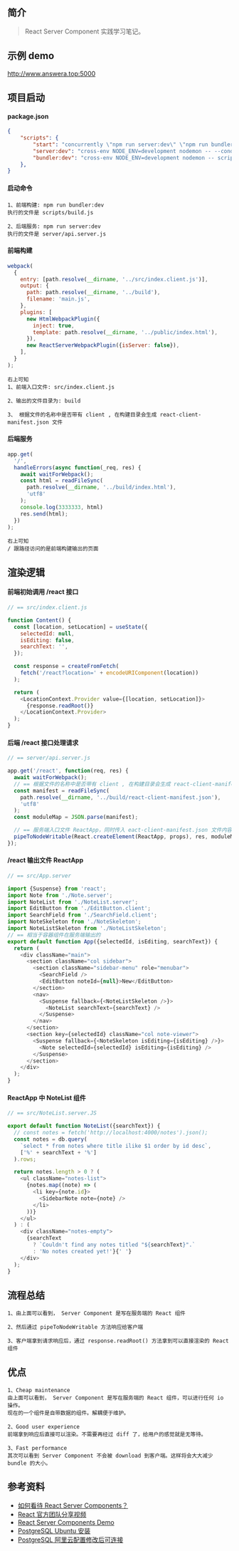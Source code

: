 ## 简介

> React Server Component 实践学习笔记。

## 示例 demo

http://www.answera.top:5000

## 项目启动

#### package.json

```json
{
    "scripts": {
        "start": "concurrently \"npm run server:dev\" \"npm run bundler:dev\"",
        "server:dev": "cross-env NODE_ENV=development nodemon -- --conditions=react-server server",
        "bundler:dev": "cross-env NODE_ENV=development nodemon -- scripts/build.js"
    },
}
```

#### 启动命令

```text
1、前端构建: npm run bundler:dev
执行的文件是 scripts/build.js

2、后端服务: npm run server:dev
执行的文件是 server/api.server.js
```

#### 前端构建

```js
webpack(
  {
    entry: [path.resolve(__dirname, '../src/index.client.js')],
    output: {
      path: path.resolve(__dirname, '../build'),
      filename: 'main.js',
    },
    plugins: [
      new HtmlWebpackPlugin({
        inject: true,
        template: path.resolve(__dirname, '../public/index.html'),
      }),
      new ReactServerWebpackPlugin({isServer: false}),
    ],
  }
);
```

```
右上可知
1、前端入口文件: src/index.client.js

2、输出的文件目录为: build

3、 根据文件的名称中是否带有 client , 在构建目录会生成 react-client-manifest.json 文件
```

#### 后端服务

```js
app.get(
  '/',
  handleErrors(async function(_req, res) {
    await waitForWebpack();
    const html = readFileSync(
      path.resolve(__dirname, '../build/index.html'),
      'utf8'
    );
    console.log(3333333, html)
    res.send(html);
  })
);
```

```
右上可知
/ 跟路径访问的是前端构建输出的页面
```

## 渲染逻辑

#### 前端初始调用 /react 接口

```js
// == src/index.client.js

function Content() {
  const [location, setLocation] = useState({
    selectedId: null,
    isEditing: false,
    searchText: '',
  });

  const response = createFromFetch(
    fetch('/react?location=' + encodeURIComponent(location))
  );

  return (
    <LocationContext.Provider value={[location, setLocation]}>
      {response.readRoot()}
    </LocationContext.Provider>
  );
}
```

#### 后端 /react 接口处理请求

```js
// == server/api.server.js

app.get('/react', function(req, res) {
  await waitForWebpack();
  // == 根据文件的名称中是否带有 client , 在构建目录会生成 react-client-manifest.json 文件
  const manifest = readFileSync(
    path.resolve(__dirname, '../build/react-client-manifest.json'),
    'utf8'
  );
  const moduleMap = JSON.parse(manifest);

  // == 服务端入口文件 ReactApp，同时传入 eact-client-manifest.json 文件内容
  pipeToNodeWritable(React.createElement(ReactApp, props), res, moduleMap);
});
```

#### /react 输出文件 ReactApp

```js
// == src/App.server

import {Suspense} from 'react';
import Note from './Note.server';
import NoteList from './NoteList.server';
import EditButton from './EditButton.client';
import SearchField from './SearchField.client';
import NoteSkeleton from './NoteSkeleton';
import NoteListSkeleton from './NoteListSkeleton';
// == 相当于容器组件在服务端输出的
export default function App({selectedId, isEditing, searchText}) {
  return (
    <div className="main">
      <section className="col sidebar">
        <section className="sidebar-menu" role="menubar">
          <SearchField />
          <EditButton noteId={null}>New</EditButton>
        </section>
        <nav>
          <Suspense fallback={<NoteListSkeleton />}>
            <NoteList searchText={searchText} />
          </Suspense>
        </nav>
      </section>
      <section key={selectedId} className="col note-viewer">
        <Suspense fallback={<NoteSkeleton isEditing={isEditing} />}>
          <Note selectedId={selectedId} isEditing={isEditing} />
        </Suspense>
      </section>
    </div>
  );
}
```

#### ReactApp 中 NoteList 组件

```js
// == src/NoteList.server.JS

export default function NoteList({searchText}) {
  // const notes = fetch('http://localhost:4000/notes').json();
  const notes = db.query(
    `select * from notes where title ilike $1 order by id desc`,
    ['%' + searchText + '%']
  ).rows;

  return notes.length > 0 ? (
    <ul className="notes-list">
      {notes.map((note) => (
        <li key={note.id}>
          <SidebarNote note={note} />
        </li>
      ))}
    </ul>
  ) : (
    <div className="notes-empty">
      {searchText
        ? `Couldn't find any notes titled "${searchText}".`
        : 'No notes created yet!'}{' '}
    </div>
  );
}
```

## 流程总结

```
1、由上面可以看到， Server Component 是写在服务端的 React 组件

2、然后通过 pipeToNodeWritable 方法响应给客户端

3、客户端拿到请求响应后，通过 response.readRoot() 方法拿到可以直接渲染的 React 组件
```

## 优点

```
1、Cheap maintenance
由上面可以看到， Server Component 是写在服务端的 React 组件，可以进行任何 io 操作。
现在的一个组件是自带数据的组件。解耦便于维护。

2、Good user experience
前端拿到响应后直接可以渲染。不需要再经过 diff 了，给用户的感觉就是无等待。

3、Fast performance
其次可以看到 Server Component 不会被 download 到客户端。这样将会大大减少 bundle 的大小。
```

## 参考资料

- [如何看待 React Server Components？](https://www.zhihu.com/question/435921124)
- [React 官方团队分享视频](https://reactjs.org/server-components)
- [React Server Components Demo](https://github.com/yunaichun/server-components-demo)
- [PostgreSQL Ubuntu 安装](https://www.stuartellis.name/articles/postgresql-setup)
- [PostgreSQL 阿里云配置修改后可连接](https://www.geek-share.com/detail/2774889717.html)

